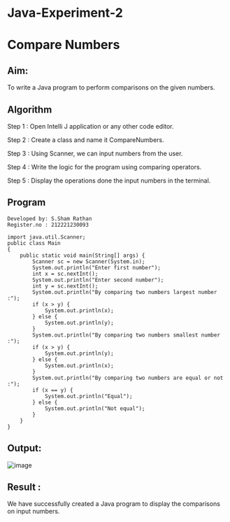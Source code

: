 # Java-Experiment-2

# Compare Numbers

## Aim:
  To write a Java program to perform comparisons on the given numbers.
  
## Algorithm

Step 1 : Open Intelli J application or any other code editor.

Step 2 : Create a class and name it CompareNumbers.

Step 3 : Using Scanner, we can input numbers from the user.

Step 4 : Write the logic for the program using comparing operators.

Step 5 : Display the operations done the input numbers in the terminal.

## Program
```
Developed by: S.Sham Rathan
Register.no : 212221230093

import java.util.Scanner;
public class Main
{
    public static void main(String[] args) {
        Scanner sc = new Scanner(System.in);
        System.out.println("Enter first number");
        int x = sc.nextInt();
        System.out.println("Enter second number");
        int y = sc.nextInt();
        System.out.println("By comparing two numbers largest number :");
        if (x > y) {
            System.out.println(x);
        } else {
            System.out.println(y);
        }
        System.out.println("By comparing two numbers smallest number :");
        if (x > y) {
            System.out.println(y);
        } else {
            System.out.println(x);
        }
        System.out.println("By comparing two numbers are equal or not :");
        if (x == y) {
            System.out.println("Equal");
        } else {
            System.out.println("Not equal");
        }
    }
}
```




## Output:
![image](https://github.com/ShamRathan/Java-Experiment-2/assets/93587823/b4309277-863f-4a54-83a4-1da36373ac81)



## Result :
  We have successfully created a Java program to display the comparisons on input numbers.
